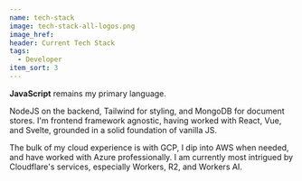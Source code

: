 ```yaml
---
name: tech-stack
image: tech-stack-all-logos.png
image_href:
header: Current Tech Stack
tags:
  - Developer
item_sort: 3
---
```


<span>

**JavaScript** remains my primary language.

NodeJS on the backend, Tailwind for styling, and MongoDB for document stores. I'm frontend framework agnostic, having worked with React, Vue, and Svelte, grounded in a solid foundation of vanilla JS.

The bulk of my cloud experience is with GCP, I dip into AWS when needed, and have worked with Azure professionally. I am currently most intrigued by Cloudflare's services, especially Workers, R2, and Workers AI.

</span>
